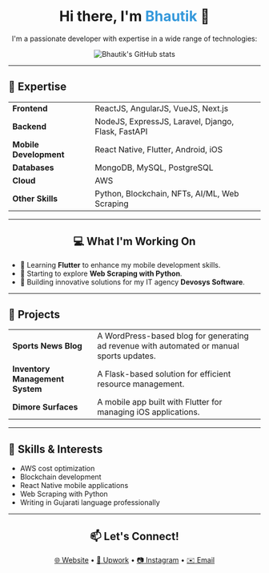 <!-- This section uses HTML for additional customization -->

<div align="center">
  <h1>Hi there, I'm <span style="color: #3498db;">Bhautik</span> 👋</h1>
  <p>
    I'm a passionate developer with expertise in a wide range of technologies:
  </p>
  <img src="https://github-readme-stats.vercel.app/api?username=Bhautik58&show_icons=true&theme=radical" alt="Bhautik's GitHub stats" />
</div>

---

## 🚀 Expertise
<table>
  <tr>
    <td><strong>Frontend</strong></td>
    <td>ReactJS, AngularJS, VueJS, Next.js</td>
  </tr>
  <tr>
    <td><strong>Backend</strong></td>
    <td>NodeJS, ExpressJS, Laravel, Django, Flask, FastAPI</td>
  </tr>
  <tr>
    <td><strong>Mobile Development</strong></td>
    <td>React Native, Flutter, Android, iOS</td>
  </tr>
  <tr>
    <td><strong>Databases</strong></td>
    <td>MongoDB, MySQL, PostgreSQL</td>
  </tr>
  <tr>
    <td><strong>Cloud</strong></td>
    <td>AWS</td>
  </tr>
  <tr>
    <td><strong>Other Skills</strong></td>
    <td>Python, Blockchain, NFTs, AI/ML, Web Scraping</td>
  </tr>
</table>

---

<div align="center">
  <h2>💻 What I'm Working On</h2>
  <ul align="left">
    <li>🔭 Learning <strong>Flutter</strong> to enhance my mobile development skills.</li>
    <li>🌱 Starting to explore <strong>Web Scraping with Python</strong>.</li>
    <li>🚀 Building innovative solutions for my IT agency <strong>Devosys Software</strong>.</li>
  </ul>
</div>

---

## 📂 Projects
<table>
  <tr>
    <td><strong>Sports News Blog</strong></td>
    <td>A WordPress-based blog for generating ad revenue with automated or manual sports updates.</td>
  </tr>
  <tr>
    <td><strong>Inventory Management System</strong></td>
    <td>A Flask-based solution for efficient resource management.</td>
  </tr>
  <tr>
    <td><strong>Dimore Surfaces</strong></td>
    <td>A mobile app built with Flutter for managing iOS applications.</td>
  </tr>
</table>

---

## 🌟 Skills & Interests
- AWS cost optimization
- Blockchain development
- React Native mobile applications
- Web Scraping with Python
- Writing in Gujarati language professionally

---

<div align="center">
  <h2>📫 Let's Connect!</h2>
  <a href="#">🌐 Website</a> • 
  <a href="https://www.upwork.com/freelancers/bhautik5898">💼 Upwork</a> • 
  <a href="https://www.instagram.com/devosys_software?igsh=azExdWRwZWg3cHQy">📷 Instagram</a> • 
  <a href="mailto:bhautikdobariya98@gmail.com">✉️ Email</a>
</div>

